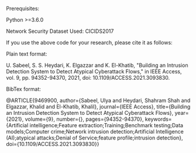 Prerequisites:

Python >=3.6.0

Network Security Dataset Used: CICIDS2017

If you use the above code for your research, please cite it as follows:

Plain text format:

U. Sabeel, S. S. Heydari, K. Elgazzar and K. El-Khatib, "Building an Intrusion Detection System to Detect Atypical Cyberattack Flows," in IEEE Access, vol. 9, pp. 94352-94370, 2021, doi: 10.1109/ACCESS.2021.3093830.

BibTex format:

@ARTICLE{9469900, author={Sabeel, Ulya and Heydari, Shahram Shah and Elgazzar, Khalid and El-Khatib, Khalil}, journal={IEEE Access}, title={Building an Intrusion Detection System to Detect Atypical Cyberattack Flows}, year={2021}, volume={9}, number={}, pages={94352-94370}, keywords={Artificial intelligence;Feature extraction;Training;Benchmark testing;Data models;Computer crime;Network intrusion detection;Artificial Intelligence (AI);atypical attacks;Denial of Service;feature profile;intrusion detection}, doi={10.1109/ACCESS.2021.3093830}}
